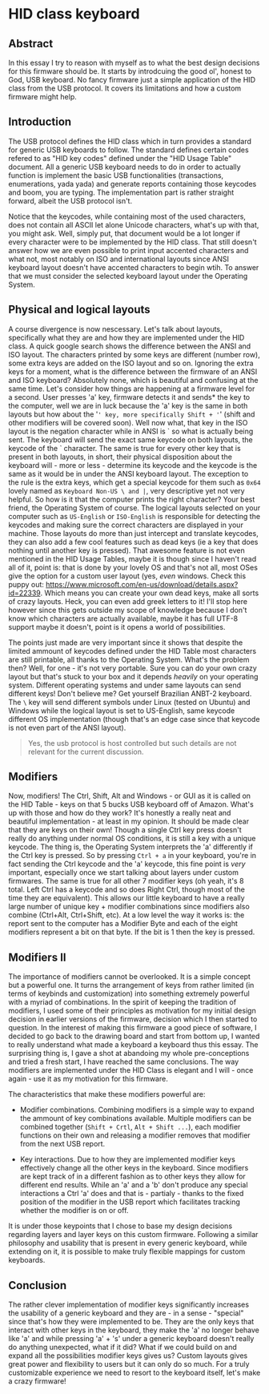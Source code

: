 # HID class keyboard

## Abstract
In this essay I try to reason with myself as to what the best design decisions for this firmware should be.
It starts by introdcuing the good ol', honest to God, USB keyboard.
No fancy firmware just a simple application of the HID class from the USB protocol.
It covers its limitations and how a custom firmware might help.


## Introduction
The USB protocol defines the HID class which in turn provides a standard for generic USB keyboards to follow.
The standard defines certain codes refered to as "HID key codes" defined under the "HID Usage Table" document.
All a generic USB keyboard needs to do in order to actually function is implement the basic USB functionalities (transactions, enumerations, yada yada) and generate reports containing those keycodes and boom, you are typing.
The implementation part is rather straight forward, albeit the USB protocol isn't. 

Notice that the keycodes, while containing most of the used characters, does not contain all ASCII let alone Unicode characters, what's up with that, you might ask.
Well, simply put, that document would be a lot longer if every character were to be implemented by the HID class.
That still doesn't answer how we are even possible to print input accented characters and what not, most notably on ISO and international layouts since ANSI keyboard layout doesn't have accented characters to begin wtih.
To answer that we must consider the selected keyboard layout under the Operating System.

## Physical and logical layouts
A course divergence is now nescessary.
Let's talk about layouts, specifically what they are and how they are implemented under the HID class.
A quick google search shows the difference between the ANSI and ISO layout.
The characters printed by some keys are different (number row), some extra keys are added on the ISO layout and so on.
Ignoring the extra keys for a moment, what is the difference between the firmware of an ANSI and ISO keyboard? Absolutely none, which is beautiful and confusing at the same time.
Let's consider how things are happening at a firmware level for a second.
User presses 'a' key, firmware detects it and sends* the key to the computer, well we are in luck because the 'a' key is the same in both layouts but how about the '`' key, more specifically Shift + '`' (shift and other modifiers will be covered soon).
Well now what, that key in the ISO layout is the negation character while in ANSI is \` so what is actually being sent.
The keyboard will send the exact same keycode on both layouts, the keycode of the \` character.
The same is true for every other key that is present in both layouts, in short, their physical disposition about the keyboard will - more or less - determine its keycode and the keycode is the same as it would be in under the ANSI keyboard layout.
The exception to the rule is the extra keys, which get a special keycode for them such as `0x64` lovely named as `Keyboard Non-US \ and |`, very descriptive yet not very helpful.
So how is it that the computer prints the right character?
Your best friend, the Operating System of course.
The logical layouts selected on your computer such as `US-English` or `ISO-English` is responsible for detecting the keycodes and making sure the correct characters are displayed in your machine.
Those layouts do more than just intercept and translate keycodes, they can also add a few cool features such as dead keys (ie a key that does nothing until another key is pressed).
That awesome feature is not even mentioned in the HID Usage Tables, maybe it is though since I haven't read all of it, point is: that is done by your lovely OS and that's not all, most OSes give the option for a custom user layout (yes, *even* windows.
Check this puppy out: https://www.microsoft.com/en-us/download/details.aspx?id=22339.
Which means you can create your own dead keys, make all sorts of crazy layouts.
Heck, you can even add greek letters to it!
I'll stop here however since this gets outside my scope of knowledge because I don't know which characters are actually available, maybe it has full UTF-8 support maybe it doesn't, point is it opens a world of possibilities.

The points just made are very important since it shows that despite the limited ammount of keycodes defined under the HID Table most characters are still printable, all thanks to the Operating System.
What's the problem then?
Well, for one - it's not very portable.
Sure you can do your own crazy layout but that's stuck to your box and it depends *heavily* on your operating system.
Different operating systems and under same layouts can send different keys!
Don't believe me?
Get yourself Brazilian ANBT-2 keyboard.
The `\` key will send different symbols under Linux (tested on Ubuntu) and Windows while the logical layout is set to US-English, same keycode different OS implementation (though that's an edge case since that keycode is not even part of the ANSI layout). 

> Yes, the usb protocol is host controlled but such details are not relevant for the current discussion.

## Modifiers
Now, modifiers!
The Ctrl, Shift, Alt and Windows - or GUI as it is called on the HID Table - keys on that 5 bucks USB keyboard off of Amazon.
What's up with those and how do they work? It's honestly a really neat and beautiful implementation - at least in my opinion.
It should be made clear that they are keys on their own! Though a single Ctrl key press doesn't really do anything under normal OS conditions, it is still a key with a unique keycode.
The thing is, the Operating System interprets the 'a' differently if the Ctrl key is pressed.
So by pressing `Ctrl + a` in your keyboard, you're in fact sending the Ctrl keycode and the 'a' keycode, this fine point is *very* important, especially once we start talking about layers under custom firmwares.
The same is true for all other 7 modifier keys (oh yeah, it's 8 total.
Left Ctrl has a keycode and so does Right Ctrl, though most of the time they are equivalent).
This allows our little keyboard to have a really large number of unique key + modifier combinations since modifiers also combine (Ctrl+Alt, Ctrl+Shift, etc).
At a low level the way it works is: the report sent to the computer has a Modifier Byte and each of the eight modifiers represent a bit on that byte.
If the bit is 1 then the key is pressed.

## Modifiers II
The importance of modifiers cannot be overlooked.
It is a simple concept but a powerful one.
It turns the arrangement of keys from rather limited (in terms of keybinds and customization) into something extremely powerful with a myriad of combinations.
In the spirit of keeping the tradition of modifiers, I used some of their principles as motivation for my initial design decision in earlier versions of the firmware, decision which I then started to question.
In the interest of making this firmware a good piece of software, I decided to go back to the drawing board and start from bottom up, I wanted to really understand what made a keyboard a keyboard thus this essay.
The surprising thing is, I gave a shot at abandoing my whole pre-conceptions and tried a fresh start, I have reached the same conclusions.
The way modifiers are implemented under the HID Class is elegant and I will - once again - use it as my motivation for this firmware. 

The characteristics that make these modifiers powerful are:

- Modifier combinations.
Combining modifiers is a simple way to expand the ammount of key combinations available.
Multiple modifiers can be combined together (`Shift + Crtl`, `Alt + Shift ...`), each modifier functions on their own and releasing a modifier removes that modifier from the next USB report.

- Key interactions. 
Due to how they are implemented modifier keys effectively change all the other keys in the keyboard.
Since modifiers are kept track of in a different fashion as to other keys they allow for different end results.
While an 'a' and a 'b' don't produce any special interactions a Ctrl 'a' does and that is - partialy - thanks to the fixed position of the modifier in the USB report which facilitates tracking whether the modifier is on or off.

It is under those keypoints that I chose to base my design decisions regarding layers and layer keys on this custom firmware.
Following a similar philosophy and usability that is present in every generic keyboard, while extending on it, it is possible to make truly flexible mappings for custom keyboards. 

## Conclusion
The rather clever implementation of modifier keys significantly increases the usability of a generic keyboard and they are - in a sense - "special" since that's how they were implemented to be.
They are the only keys that interact with other keys in the keyboard, they make the 'a' no longer behave like 'a' and while pressing 'a' + 's' under a generic keyboard doesn't really do anything unexpected, what if it did?
What if we could build on and expand all the possibilities modifier keys gives us?
Custom layouts gives great power and flexibility to users but it can only do so much.
For a truly customizable experience we need to resort to the keyboard itself, let's make a crazy firmware!
